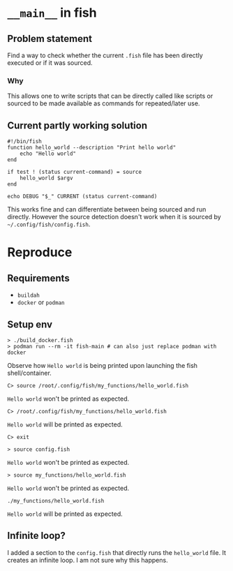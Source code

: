 # `__main__` in fish

## Problem statement

Find a way to check whether the current `.fish` file has been directly executed or if it was sourced.

### Why

This allows one to write scripts that can be directly called like scripts or sourced to be made available as commands for repeated/later use.

## Current partly working solution

```fish
#!/bin/fish
function hello_world --description "Print hello world"
    echo "Hello world"
end

if test ! (status current-command) = source
    hello_world $argv
end

echo DEBUG "$_" CURRENT (status current-command)
```

This works fine and can differentiate between being sourced and run directly.
However the source detection doesn't work when it is sourced by `~/.config/fish/config.fish`.

# Reproduce

## Requirements
* `buildah`
* `docker` or `podman`

## Setup env
```fish
> ./build_docker.fish
> podman run --rm -it fish-main # can also just replace podman with docker
```

Observe how `Hello world` is being printed upon launching the fish shell/container.

`C> source /root/.config/fish/my_functions/hello_world.fish`

`Hello world` won't be printed as expected.

`C> /root/.config/fish/my_functions/hello_world.fish`

`Hello world` will be printed as expected.

`C> exit`

`> source config.fish`

`Hello world` won't be printed as expected.

`> source my_functions/hello_world.fish`

`Hello world` won't be printed as expected.


`./my_functions/hello_world.fish`

`Hello world` will be printed as expected.

## Infinite loop?
I added a section to the `config.fish` that directly runs the `hello_world` file.
It creates an infinite loop.
I am not sure why this happens.
